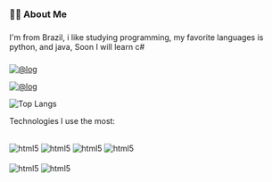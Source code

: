 
<h3 align="left">👩‍💻  About Me</h3>

###
<p align="left">I'm from  Brazil, i like studying programming, my favorite languages is python, and java, Soon I will learn c#</p>

###

[![@log](https://img.shields.io/badge/Gmail-D14836?style=for-the-badge&logo=gmail&logoColor=white)](jv6858375@gmail.com)

[![@log](https://img.shields.io/badge/LinkedIn-0077B5?style=for-the-badge&logo=linkedin&logoColor=white)](https://www.linkedin.com/in/joao-vitor-48084b2b3)

![Top Langs](https://github-readme-stats.vercel.app/api/top-langs/?username=joao5435&hide_progress=false)

Technologies I use the most:
<div style = "display: inline_block"><br/>
<img align="center" alt="html5" src= https://img.shields.io/badge/Java-ED8B00?style=for-the-badge&logo=openjdk&logoColor=white />
<img align="center" alt="html5" src= https://img.shields.io/badge/Python-14354C?style=for-the-badge&logo=python&logoColor=white/>
<img align="center" alt="html5" src= https://img.shields.io/badge/HTML5-E34F26?style=for-the-badge&logo=html5&logoColor=white />
<img align="center" alt="html5" src= https://img.shields.io/badge/CSS3-1572B6?style=for-the-badge&logo=css3&logoColor=white/>
</div>


<div style = "display: inline_block"><br/>
<img align="center" alt="html5" src= https://img.shields.io/badge/MySQL-00000F?style=for-the-badge&logo=mysql&logoColor=white/>
<img align="center" alt="html5" src= https://img.shields.io/badge/MongoDB-4EA94B?style=for-the-badge&logo=mongodb&logoColor=white/>
</div>









